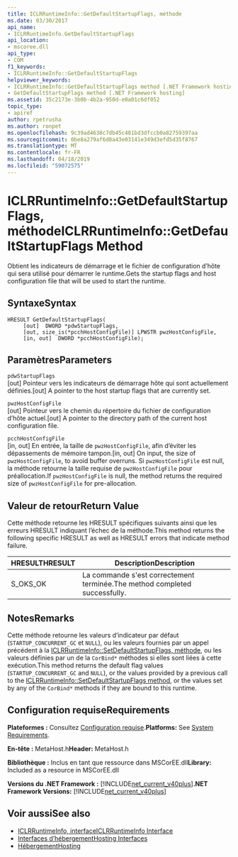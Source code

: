 ```yaml
---
title: ICLRRuntimeInfo::GetDefaultStartupFlags, méthode
ms.date: 03/30/2017
api_name:
- ICLRRuntimeInfo.GetDefaultStartupFlags
api_location:
- mscoree.dll
api_type:
- COM
f1_keywords:
- ICLRRuntimeInfo::GetDefaultStartupFlags
helpviewer_keywords:
- ICLRRuntimeInfo::GetDefaultStartupFlags method [.NET Framework hosting]
- GetDefaultStartupFlags method [.NET Framework hosting]
ms.assetid: 35c2173e-3b0b-4b2a-950d-e0a01c6df052
topic_type:
- apiref
author: rpetrusha
ms.author: ronpet
ms.openlocfilehash: 9c39ad4638c7db45c481bd3dfccb0a82759397aa
ms.sourcegitcommit: 0be8a279af6d8a43e03141e349d3efd5d35f8767
ms.translationtype: MT
ms.contentlocale: fr-FR
ms.lasthandoff: 04/18/2019
ms.locfileid: "59072575"
---
```

# <a name="iclrruntimeinfogetdefaultstartupflags-method"></a><span data-ttu-id="ecd86-102">ICLRRuntimeInfo::GetDefaultStartupFlags, méthode</span><span class="sxs-lookup"><span data-stu-id="ecd86-102">ICLRRuntimeInfo::GetDefaultStartupFlags Method</span></span>
<span data-ttu-id="ecd86-103">Obtient les indicateurs de démarrage et le fichier de configuration d’hôte qui sera utilisé pour démarrer le runtime.</span><span class="sxs-lookup"><span data-stu-id="ecd86-103">Gets the startup flags and host configuration file that will be used to start the runtime.</span></span>  
  
## <a name="syntax"></a><span data-ttu-id="ecd86-104">Syntaxe</span><span class="sxs-lookup"><span data-stu-id="ecd86-104">Syntax</span></span>  
  
```  
HRESULT GetDefaultStartupFlags(  
     [out]  DWORD *pdwStartupFlags,  
     [out, size_is(*pcchHostConfigFile)] LPWSTR pwzHostConfigFile,  
     [in, out]  DWORD *pcchHostConfigFile);  
```  
  
## <a name="parameters"></a><span data-ttu-id="ecd86-105">Paramètres</span><span class="sxs-lookup"><span data-stu-id="ecd86-105">Parameters</span></span>  
 `pdwStartupFlags`  
 <span data-ttu-id="ecd86-106">[out] Pointeur vers les indicateurs de démarrage hôte qui sont actuellement définies.</span><span class="sxs-lookup"><span data-stu-id="ecd86-106">[out] A pointer to the host startup flags that are currently set.</span></span>  
  
 `pwzHostConfigFile`  
 <span data-ttu-id="ecd86-107">[out] Pointeur vers le chemin du répertoire du fichier de configuration d’hôte actuel.</span><span class="sxs-lookup"><span data-stu-id="ecd86-107">[out] A pointer to the directory path of the current host configuration file.</span></span>  
  
 `pcchHostConfigFile`  
 <span data-ttu-id="ecd86-108">[in, out] En entrée, la taille de `pwzHostConfigFile`, afin d’éviter les dépassements de mémoire tampon.</span><span class="sxs-lookup"><span data-stu-id="ecd86-108">[in, out] On input, the size of `pwzHostConfigFile`, to avoid buffer overruns.</span></span> <span data-ttu-id="ecd86-109">Si `pwzHostConfigFile` est null, la méthode retourne la taille requise de `pwzHostConfigFile` pour préallocation.</span><span class="sxs-lookup"><span data-stu-id="ecd86-109">If `pwzHostConfigFile` is null, the method returns the required size of `pwzHostConfigFile` for pre-allocation.</span></span>  
  
## <a name="return-value"></a><span data-ttu-id="ecd86-110">Valeur de retour</span><span class="sxs-lookup"><span data-stu-id="ecd86-110">Return Value</span></span>  
 <span data-ttu-id="ecd86-111">Cette méthode retourne les HRESULT spécifiques suivants ainsi que les erreurs HRESULT indiquant l’échec de la méthode.</span><span class="sxs-lookup"><span data-stu-id="ecd86-111">This method returns the following specific HRESULT as well as HRESULT errors that indicate method failure.</span></span>  
  
|<span data-ttu-id="ecd86-112">HRESULT</span><span class="sxs-lookup"><span data-stu-id="ecd86-112">HRESULT</span></span>|<span data-ttu-id="ecd86-113">Description</span><span class="sxs-lookup"><span data-stu-id="ecd86-113">Description</span></span>|  
|-------------|-----------------|  
|<span data-ttu-id="ecd86-114">S_OK</span><span class="sxs-lookup"><span data-stu-id="ecd86-114">S_OK</span></span>|<span data-ttu-id="ecd86-115">La commande s'est correctement terminée.</span><span class="sxs-lookup"><span data-stu-id="ecd86-115">The method completed successfully.</span></span>|  
  
## <a name="remarks"></a><span data-ttu-id="ecd86-116">Notes</span><span class="sxs-lookup"><span data-stu-id="ecd86-116">Remarks</span></span>  
 <span data-ttu-id="ecd86-117">Cette méthode retourne les valeurs d’indicateur par défaut (`STARTUP_CONCURRENT_GC` et `NULL`), ou les valeurs fournies par un appel précédent à la [ICLRRuntimeInfo::SetDefaultStartupFlags, méthode](../../../../docs/framework/unmanaged-api/hosting/iclrruntimeinfo-setdefaultstartupflags-method.md), ou les valeurs définies par un de la `CorBind*` méthodes si elles sont liées à cette exécution.</span><span class="sxs-lookup"><span data-stu-id="ecd86-117">This method returns the default flag values (`STARTUP_CONCURRENT_GC` and `NULL`), or the values provided by a previous call to the [ICLRRuntimeInfo::SetDefaultStartupFlags method](../../../../docs/framework/unmanaged-api/hosting/iclrruntimeinfo-setdefaultstartupflags-method.md), or the values set by any of the `CorBind*` methods if they are bound to this runtime.</span></span>  
  
## <a name="requirements"></a><span data-ttu-id="ecd86-118">Configuration requise</span><span class="sxs-lookup"><span data-stu-id="ecd86-118">Requirements</span></span>  
 <span data-ttu-id="ecd86-119">**Plateformes :** Consultez [Configuration requise](../../../../docs/framework/get-started/system-requirements.md).</span><span class="sxs-lookup"><span data-stu-id="ecd86-119">**Platforms:** See [System Requirements](../../../../docs/framework/get-started/system-requirements.md).</span></span>  
  
 <span data-ttu-id="ecd86-120">**En-tête :** MetaHost.h</span><span class="sxs-lookup"><span data-stu-id="ecd86-120">**Header:** MetaHost.h</span></span>  
  
 <span data-ttu-id="ecd86-121">**Bibliothèque :** Inclus en tant que ressource dans MSCorEE.dll</span><span class="sxs-lookup"><span data-stu-id="ecd86-121">**Library:** Included as a resource in MSCorEE.dll</span></span>  
  
 <span data-ttu-id="ecd86-122">**Versions du .NET Framework :** [!INCLUDE[net_current_v40plus](../../../../includes/net-current-v40plus-md.md)]</span><span class="sxs-lookup"><span data-stu-id="ecd86-122">**.NET Framework Versions:** [!INCLUDE[net_current_v40plus](../../../../includes/net-current-v40plus-md.md)]</span></span>  
  
## <a name="see-also"></a><span data-ttu-id="ecd86-123">Voir aussi</span><span class="sxs-lookup"><span data-stu-id="ecd86-123">See also</span></span>

- [<span data-ttu-id="ecd86-124">ICLRRuntimeInfo, interface</span><span class="sxs-lookup"><span data-stu-id="ecd86-124">ICLRRuntimeInfo Interface</span></span>](../../../../docs/framework/unmanaged-api/hosting/iclrruntimeinfo-interface.md)
- [<span data-ttu-id="ecd86-125">Interfaces d’hébergement</span><span class="sxs-lookup"><span data-stu-id="ecd86-125">Hosting Interfaces</span></span>](../../../../docs/framework/unmanaged-api/hosting/hosting-interfaces.md)
- [<span data-ttu-id="ecd86-126">Hébergement</span><span class="sxs-lookup"><span data-stu-id="ecd86-126">Hosting</span></span>](../../../../docs/framework/unmanaged-api/hosting/index.md)

